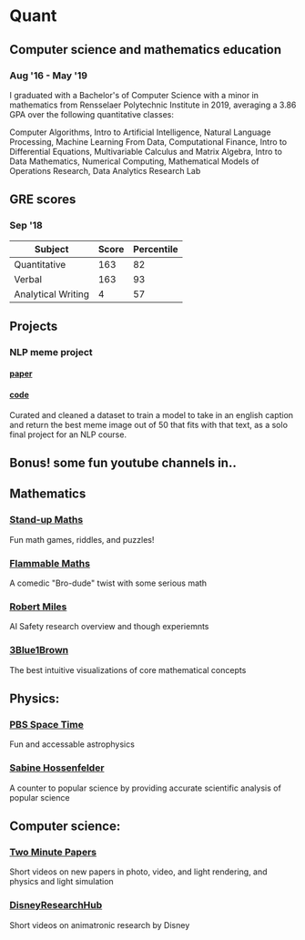 # Quant

## Computer science and mathematics education
### Aug '16 - May '19

I graduated with a Bachelor's of Computer Science with a minor in mathematics from Rensselaer Polytechnic Institute in 2019, averaging a 3.86 GPA over the following quantitative classes:

Computer Algorithms, Intro to Artificial Intelligence, Natural Language Processing, Machine Learning From Data, Computational Finance, Intro to Differential Equations, Multivariable Calculus and Matrix Algebra, Intro to Data Mathematics, Numerical Computing, Mathematical Models of Operations Research, Data Analytics Research Lab

## GRE scores
### Sep '18

| Subject                           | Score     | Percentile |
| --------------------------------- | --------- | ---------- |
| Quantitative                      | 163       | 82         |
| Verbal                            | 163       | 93         |
| Analytical Writing                | 4         | 57         |

## Projects

### NLP meme project
#### [paper](/MemeCaptionCategorization.pdf)

#### [code](https://github.com/CharlesFauman/NLP_meme_project)



Curated and cleaned a dataset to train a model to take in an english caption and return the best meme image out of 50 that fits with that text, as a solo final project for an NLP course.

## Bonus! some fun youtube channels in..

## Mathematics
### [Stand-up Maths](https://www.youtube.com/user/standupmaths/featured)
Fun math games, riddles, and puzzles!

### [Flammable Maths](https://www.youtube.com/channel/UCtAIs1VCQrymlAnw3mGonhw)
A comedic "Bro-dude" twist with some serious math

### [Robert Miles](https://www.youtube.com/channel/UCLB7AzTwc6VFZrBsO2ucBMg)
AI Safety research overview and though experiemnts

### [3Blue1Brown](https://www.youtube.com/channel/UCYO_jab_esuFRV4b17AJtAw)
The best intuitive visualizations of core mathematical concepts

## Physics:
### [PBS Space Time](https://www.youtube.com/channel/UC7_gcs09iThXybpVgjHZ_7g)
Fun and accessable astrophysics

### [Sabine Hossenfelder](https://www.youtube.com/channel/UC1yNl2E66ZzKApQdRuTQ4tw)
A counter to popular science by providing accurate scientific analysis of popular science

## Computer science:
### [Two Minute Papers](https://www.youtube.com/c/K%C3%A1rolyZsolnai/videos)
Short videos on new papers in photo, video, and light rendering, and physics and light simulation

### [DisneyResearchHub](https://www.youtube.com/channel/UCM42XWqRoruK6bNkgbgoJMw)
Short videos on animatronic research by Disney

